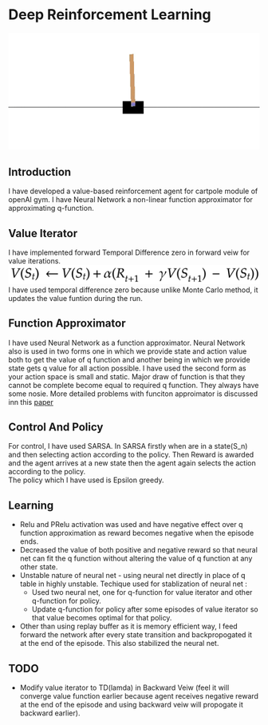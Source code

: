 # Deep Reinforcement Learning

![Image of Cartpole](Image/cartPole.gif)

## Introduction
I have developed a value-based reinforcement agent for cartpole module of openAI gym. I have Neural Network a non-linear function approximator for approximating q-function. 

## Value Iterator 
I have implemented forward Temporal Difference zero in forward veiw for value iterations. 
![Image of Value Iterator](Image/TD(0).png)
I have used temporal difference zero because unlike Monte Carlo method, it updates the value funtion during the run.
 
## Function Approximator
I have used Neural Network as a function approximator. Neural Network also is used in two forms one in which we provide state and action value both to get the value of q function and another being in which we provide state gets q value for all action possible. I have used the second form as your action space is small and static.
Major draw of function is that they cannot be complete become equal to required q function. They always have some nosie. More detailed problems with funciton approimator is discussed inn this [paper](https://www.ri.cmu.edu/pub_files/pub1/thrun_sebastian_1993_1/thrun_sebastian_1993_1.pdf)

## Control And Policy
For control, I have used SARSA. In SARSA firstly when are in a state(S_n)  and then selecting action according to the policy. Then Reward is awarded and the agent arrives at a new state then the agent again selects the action according to the policy.  
The policy which I have used is Epsilon greedy. 

## Learning 
- Relu and PRelu activation was used and have negative effect over q function approximation as reward becomes negative when the episode ends.
- Decreased the value of both positive and negative reward so that neural net can fit the q function without altering the value of q function at any other state.
- Unstable nature of neural net - using neural net directly in place of q table in highly unstable. Techique used for stablization of neural net :
    - Used two neural net, one for q-function for value iterator and other q-function for policy.
    - Update q-function for policy after some episodes of value iterator so that value becomes optimal for that policy.
- Other than using replay buffer as it is memory efficient way, I feed forward the network after every state transition and backpropogated it at the end of the episode. This also stabilized the neural net.

## TODO
- Modify value iterator to TD(lamda) in Backward Veiw (feel it will converge value function earlier because agent receives negative reward at the end of the episode and using backward veiw will propogate it backward earlier).

